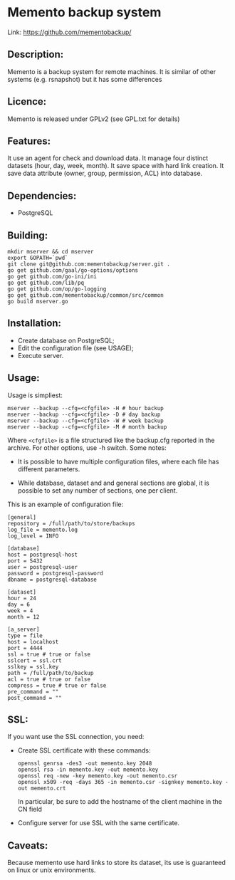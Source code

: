 # Memento backup system

Link: https://github.com/mementobackup/

## Description:

Memento is a backup system for remote machines. It is similar of other systems
(e.g. rsnapshot) but it has some differences

## Licence:

Memento is released under GPLv2 (see GPL.txt for details)

## Features:

It use an agent for check and download data.
It manage four distinct datasets (hour, day, week, month).
It save space with hard link creation.
It save data attribute (owner, group, permission, ACL) into database.

## Dependencies:

 * PostgreSQL

## Building:
```
mkdir mserver && cd mserver
export GOPATH=`pwd`
git clone git@github.com:mementobackup/server.git .
go get github.com/gaal/go-options/options
go get github.com/go-ini/ini
go get github.com/lib/pq
go get github.com/op/go-logging
go get github.com/mementobackup/common/src/common
go build mserver.go
```

## Installation:

 - Create database on PostgreSQL;
 - Edit the configuration file (see USAGE);
 - Execute server.

## Usage:

Usage is simpliest:
```
mserver --backup --cfg=<cfgfile> -H # hour backup
mserver --backup --cfg=<cfgfile> -D # day backup
mserver --backup --cfg=<cfgfile> -W # week backup
mserver --backup --cfg=<cfgfile> -M # month backup
```

Where `<cfgfile>` is a file structured like the backup.cfg reported in the
archive. For other options, use -h switch. Some notes:

 - It is possible to have multiple configuration files, where each file has
   different parameters.
 
 - While database, dataset and and general sections are global, it is possible
   to set any number of sections, one per client.

This is an example of configuration file:
```
[general]
repository = /full/path/to/store/backups
log_file = memento.log
log_level = INFO

[database]
host = postgresql-host
port = 5432
user = postgresql-user
password = postgresql-password
dbname = postgresql-database

[dataset]
hour = 24
day = 6
week = 4
month = 12

[a_server]
type = file
host = localhost
port = 4444
ssl = true # true or false
sslcert = ssl.crt
sslkey = ssl.key
path = /full/path/to/backup
acl = true # true or false
compress = true # true or false
pre_command = ""
post_command = ""
```

## SSL:

If you want use the SSL connection, you need:

 - Create SSL certificate with these commands:
    ```
    openssl genrsa -des3 -out memento.key 2048
    openssl rsa -in memento.key -out memento.key
    openssl req -new -key memento.key -out memento.csr
    openssl x509 -req -days 365 -in memento.csr -signkey memento.key -out memento.crt
    ```
    
   In particular, be sure to add the hostname of the client machine in the CN field     
  - Configure server for use SSL with the same certificate.

## Caveats:

Because memento use hard links to store its dataset, its use is guaranteed on
linux or unix environments.

